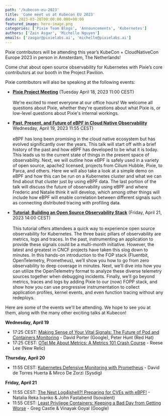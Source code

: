 ```yaml
---
path: '/kubecon-eu-2023'
title: 'Come meet us at Kubecon EU 2023'
date: 2023-03-28T00:00:00.000+00:00
featured_image: hero-image.png
categories: ['Pixie Team Blogs', 'Announcements', 'Kubernetes']
authors: ['Zain Asgar', 'Michelle Nguyen']
emails: ['zasgar@pixielabs.ai', 'michelle@pixielabs.ai']
---
```


Pixie contributors will be attending this year’s KubeCon + CloudNativeCon Europe 2023 in person in Amsterdam, The Netherlands!

Come chat about open source observability for Kubernetes with Pixie’s core contributors at our booth in the Project Pavilion.

Pixie contributors will also be speaking at the following events:

- [**Pixie Project Meeting**](https://sched.co/1JWUd) (Tuesday April 18, 2023 11:00 CEST)<br/><br/>
We're excited to meet everyone at our office hours! We welcome all questions about Pixie, whether they're questions about what Pixie is, or low-level questions about Pixie's internal workings.

- [**Past, Present, and Future of eBPF in Cloud Native Observability**](https://sched.co/1Hyak) Wednesday, April 19, 2023 11:55 CEST)<br/><br/>
eBPF has long been promising in the cloud native ecosystem but has evolved significantly over the years. This talk will start off with a brief history of the past and how eBPF has developed to be what it is today. This leads us to the current state of things in the present space of observability. Next, we will outline how eBPF is safely used in a variety of open source, apache2 licensed, projects from Cilium Hubble, Pixie, to Parca, and others. Here we will also take a look at a simple demo on eBPF and how this can be run on a Kubernetes cluster and what we can find about that cluster just by using eBPF data. The last portion of the talk will discuss the future of observability using eBPF and where Frederic and Natalie think it will develop, which among other things will include how eBPF will enable correlation between different signals such as connecting distributed tracing with profiling data.

- [**Tutorial: Building an Open Source Observability Stack**](https://sched.co/1HyeB) (Friday, April 21, 2023 14:00 CEST)<br/><br/>
This tutorial offers attendees a quick way to experience open source observability for Kubernetes. The three basic pillars of observability are metrics, logs and traces. In the past, instrumenting an application to provide these signals could be a multi-month initiative. However, the latest and greatest in CNCF projects have taken this slog down to minutes. In this hands-on introduction to the FOP stack (Fluentbit, OpenTelemetry, Prometheus), we’ll show you how to go from zero observability to deep coverage in minutes. Next, we’ll dive into how you can utilize the OpenTelemetry format to analyze these diverse telemetry sources together when debugging incidents. Finally, we’ll go beyond metrics, traces and logs by adding Pixie to our (now) FOPP stack, and show how you can use progressive instrumentation to collect application profiles, kernel events, and even function tracing without any redeploys.

Here are some of the events we'll be attending. We hope to see you at them, along with the many other exciting talks at Kubecon!

**Wednesday, April 19**

- 17:25 CEST: [Making Sense of Your Vital Signals: The Future of Pod and Containers Monitoring](https://sched.co/1HydJ) - David Porter (Google), Peter Hunt (Red Hat)
- 17:25 CEST: [OTel Me About Metrics: A Metrics 101 Crash Course](https://sched.co/1Hya1) - Reese Lee (New Relic)

**Thursday, April 20**

- 11:55 CEST: [Kubernetes Defensive Monitoring with Prometheus](https://sched.co/1HyWv) - David de Torres Huerta & Mirco De Zorzi (Sysdig)

**Friday, April 21**

- 11:55 CEST: [The Next Log4jshell?! Preparing for CVEs with eBPF!](https://sched.co/1Hybi) - Natalia Reka Ivanko & John Fastabend (Isovalent)
- 11:55 CEST: [Least Privilege Containers: Keeping a Bad Day from Getting Worse](https://sched.co/1HyX4) - Greg Castle & Vinayak Goyal (Google)
